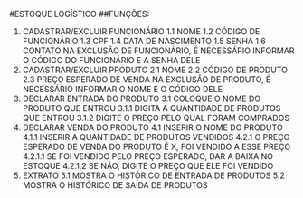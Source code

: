 #ESTOQUE LOGÍSTICO
##FUNÇÕES:
1. CADASTRAR/EXCLUIR FUNCIONÁRIO
   1.1 NOME
   1.2 CÓDIGO DE FUNCIONÁRIO
   1.3 CPF
   1.4 DATA DE NASCIMENTO
   1.5 SENHA
   1.6 CONTATO
NA EXCLUSÃO DE FUNCIONÁRIO, É NECESSÁRIO INFORMAR O CÓDIGO DO FUNCIONÁRIO E A SENHA DELE
2. CADASTRAR/EXCLUIR PRODUTO
   2.1 NOME
   2.2 CÓDIGO DE PRODUTO
   2.3 PREÇO ESPERADO DE VENDA
NA EXCLUSÃO DE PRODUTO, É NECESSÁRIO INFORMAR O NOME E O CÓDIGO DELE
3. DECLARAR ENTRADA DO PRODUTO
   3.1 COLOQUE O NOME DO PRODUTO QUE ENTROU
     3.1.1 DIGITA A QUANTIDADE DE PRODUTOS QUE ENTROU
     3.1.2 DIGITE O PREÇO PELO QUAL FORAM COMPRADOS 
4. DECLARAR VENDA DO PRODUTO
   4.1 INSERIR O NOME DO PRODUTO
     4.1.1 INSERIR A QUANTIDADE DE PRODUTOS VENDIDOS
     4.2.1 O PREÇO ESPERADO DE VENDA DO PRODUTO É X, FOI VENDIDO A ESSE PREÇO
       4.2.1.1 SE FOI VENDIDO PELO PREÇO ESPERADO, DAR A BAIXA NO ESTOQUE
       4.2.1.2 SE NÃO, DIGITE O PREÇO QUE ELE FOI VENDIDO
5. EXTRATO
    5.1 MOSTRA O HISTÓRICO DE ENTRADA DE PRODUTOS
    5.2 MOSTRA O HISTÓRICO DE SAÍDA DE PRODUTOS
